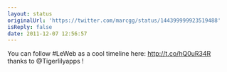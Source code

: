 ```yaml
---
layout: status
originalUrl: 'https://twitter.com/marcgg/status/144399999923519488'
isReply: false
date: 2011-12-07 12:56:57
---
```


You can follow #LeWeb as a cool timeline here: http://t.co/hQ0uR34R thanks to @Tigerlilyapps !

